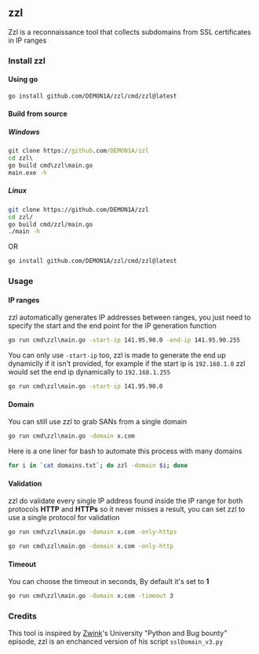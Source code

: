 ## zzl
Zzl is a reconnaissance tool that collects subdomains from SSL certificates in IP ranges

### Install zzl
#### Using go
```bash
go install github.com/DEMON1A/zzl/cmd/zzl@latest
```
#### Build from source
##### Windows
```bat
git clone https://github.com/DEMON1A/zzl
cd zzl\
go build cmd\zzl\main.go
main.exe -h
```
##### Linux
```bash
git clone https://github.com/DEMON1A/zzl
cd zzl/
go build cmd/zzl/main.go
./main -h
```
OR
```bash
go install github.com/DEMON1A/zzl/cmd/zzl@latest
```

### Usage
#### IP ranges
zzl automatically generates IP addresses between ranges, you just need to specify the start and the end point for the IP generation function
```bat
go run cmd\zzl\main.go -start-ip 141.95.90.0 -end-ip 141.95.90.255
```

You can only use `-start-ip` too, zzl is made to generate the end up dynamiclly if it isn't provided, for example if the start ip is `192.168.1.0` zzl would set the end ip dynamically to `192.168.1.255`

```bat
go run cmd\zzl\main.go -start-ip 141.95.90.0
```

#### Domain
You can still use zzl to grab SANs from a single domain 
```bat
go run cmd\zzl\main.go -domain x.com
```

Here is a one liner for bash to automate this process with many domains
```bash
for i in `cat domains.txt`; do zzl -domain $i; done
```

#### Validation
zzl do validate every single IP address found inside the IP range for both protocols **HTTP** and **HTTPs** so it never misses a result, you can set zzl to use a single protocol for validation 

```bat
go run cmd\zzl\main.go -domain x.com -only-https
```

```bat
go run cmd\zzl\main.go -domain x.com -only-http
```

#### Timeout
You can choose the timeout in seconds, By default it's set to **1**
```bat
go run cmd\zzl\main.go -domain x.com -timeout 3
```

### Credits
This tool is inspired by [Zwink](https://x.com/_zwink)'s University "Python and Bug bounty" episode, zzl is an enchanced version of his script `sslDomain_v3.py`
